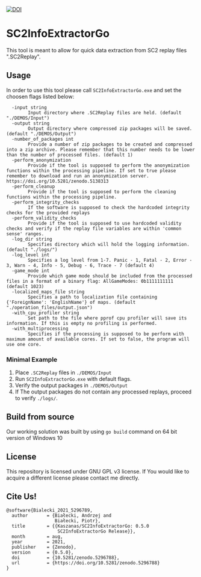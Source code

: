 [![DOI](https://zenodo.org/badge/DOI/10.5281/zenodo.5296788.svg)](https://doi.org/10.5281/zenodo.5296788)

# SC2InfoExtractorGo

This tool is meant to allow for quick data extraction from SC2 replay files ".SC2Replay".

## Usage

In order to use this tool please call ```SC2InfoExtractorGo.exe``` and set the choosen flags listed below:

```
  -input string
    	Input directory where .SC2Replay files are held. (default "./DEMOS/Input")
  -output string
    	Output directory where compressed zip packages will be saved. (default "./DEMOS/Output")
  -number_of_packages int
    	Provide a number of zip packages to be created and compressed into a zip archive. Please remember that this number needs to be lower than the number of processed files. (default 1)
  -perform_anonymization
    	Provide if the tool is supposed to perform the anonymization functions within the processing pipeline. If set to true please remember to download and run an anonymization server. https://doi.org/10.5281/zenodo.5138313
  -perform_cleanup
    	Provide if the tool is supposed to perform the cleaning functions within the processing pipeline.
  -perform_integrity_checks
    	If the software is supposed to check the hardcoded integrity checks for the provided replays
  -perform_validity_checks
    	Provide if the tool is supposed to use hardcoded validity checks and verify if the replay file variables are within 'common sense' ranges.
  -log_dir string
    	Specifies directory which will hold the logging information. (default "./logs/")
  -log_level int
    	Specifies a log level from 1-7. Panic - 1, Fatal - 2, Error - 3, Warn - 4, Info - 5, Debug - 6, Trace - 7 (default 4)
  -game_mode int
    	Provide which game mode should be included from the processed files in a format of a binary flag: AllGameModes: 0b1111111111 (default 1023)
  -localized_maps_file string
    	Specifies a path to localization file containing {'ForeignName': 'EnglishName'} of maps. (default "./operation_files/output.json")
  -with_cpu_profiler string
    	Set path to the file where pprof cpu profiler will save its information. If this is empty no profiling is performed.
  -with_multiprocessing
    	Specifies if the processing is supposed to be perform with maximum amount of available cores. If set to false, the program will use one core.
```

### Minimal Example

1. Place ```.SC2Replay``` files in ```./DEMOS/Input```
2. Run ```SC2InfoExtractorGo.exe``` with default flags.
3. Verify the output packages in ```./DEMOS/Output```
4. If The output packages do not contain any processed replays, proceed to verify ```./logs/```.

## Build from source

Our working solution was built by using ```go build``` command on 64 bit version of Windows 10

## License

This repository is licensed under GNU GPL v3 license. If You would like to acquire a different license please contact me directly.

## Cite Us!

```
@software{Bialecki_2021_5296789,
  author       = {Białecki, Andrzej and
                  Białecki, Piotr},
  title        = {{Kaszanas/SC2InfoExtractorGo: 0.5.0 
                   SC2InfoExtractorGo Release}},
  month        = aug,
  year         = 2021,
  publisher    = {Zenodo},
  version      = {0.5.0},
  doi          = {10.5281/zenodo.5296788},
  url          = {https://doi.org/10.5281/zenodo.5296788}
}
```
